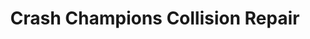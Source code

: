 ---
title: "Crash Champions Collision Repair"
url: /orange/crash-champions-collision-repair/
shop: Autowerkstatt
---